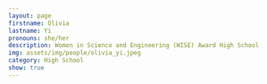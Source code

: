 ```yaml
---
layout: page
firstname: Olivia
lastname: Yi
pronouns: she/her
description: Women in Science and Engineering (WISE) Award High School Intern (Summer 2024)
img: assets/img/people/olivia_yi.jpeg
category: High School
show: true
---
```

